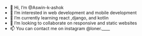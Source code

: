 - 👋 Hi, I’m @Aswin-k-ashok
- 👀 I’m interested in web development and mobile development
- 🌱 I’m currently learning react ,django, and kotlin
- 💞️ I’m looking to collaborate on responsive and static websites
- 📫 You can contact me on instagram @loner.____

<!---
Aswin-k-ashok/Aswin-k-ashok is a ✨ special ✨ repository because its `README.md` (this file) appears on your GitHub profile.
You can click the Preview link to take a look at your changes.
--->
